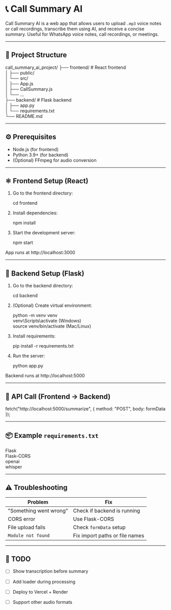 # 📞 Call Summary AI

Call Summary AI is a web app that allows users to upload `.mp3` voice notes or call recordings, transcribe them using AI, and receive a concise summary. Useful for WhatsApp voice notes, call recordings, or meetings.

---

## 📁 Project Structure

call_summary_ai_project/
├── frontend/               # React frontend  
│   ├── public/  
│   └── src/  
│       ├── App.js  
│       ├── CallSummary.js  
│       └── ...  
├── backend/                # Flask backend  
│   ├── app.py  
│   └── requirements.txt  
└── README.md

---

## ⚙️ Prerequisites

- Node.js (for frontend)
- Python 3.9+ (for backend)
- (Optional) FFmpeg for audio conversion

---

## ⚛️ Frontend Setup (React)

1. Go to the frontend directory:

   cd frontend

2. Install dependencies:

   npm install

3. Start the development server:

   npm start

App runs at http://localhost:3000

---

## 🐍 Backend Setup (Flask)

1. Go to the backend directory:

   cd backend

2. (Optional) Create virtual environment:

   python -m venv venv  
   venv\Scripts\activate  (Windows)  
   source venv/bin/activate  (Mac/Linux)

3. Install requirements:

   pip install -r requirements.txt

4. Run the server:

   python app.py

Backend runs at http://localhost:5000

---

## 🔗 API Call (Frontend → Backend)

fetch("http://localhost:5000/summarize", {
  method: "POST",
  body: formData
});

---

## 📦 Example `requirements.txt`

Flask  
Flask-CORS  
openai  
whisper

---

## ⚠️ Troubleshooting

| Problem                  | Fix |
|--------------------------|------------------------------|
| "Something went wrong"   | Check if backend is running  |
| CORS error               | Use Flask-CORS               |
| File upload fails        | Check `formData` setup       |
| `Module not found`       | Fix import paths or file names |

---

## 🚧 TODO

- [ ] Show transcription before summary  
- [ ] Add loader during processing  
- [ ] Deploy to Vercel + Render  
- [ ] Support other audio formats


